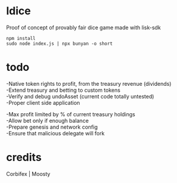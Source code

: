 # ldice
Proof of concept of provably fair dice game made with lisk-sdk

```
npm install
sudo node index.js | npx bunyan -o short
```

# todo
-Native token rights to profit, from the treasury revenue (dividends)<br>
-Extend treasury and betting to custom tokens<br>
-Verify and debug undoAsset (current code totally untested)<br>
-Proper client side application<br>

-Max profit limited by % of current treasury holdings<br>
-Allow bet only if enough balance<br>
-Prepare genesis and network config<br>
-Ensure that malicious delegate will fork<br>

# credits
Corbifex | Moosty